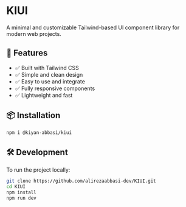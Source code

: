 # KIUI

A minimal and customizable Tailwind-based UI component library for modern web projects.

## 🚀 Features

- ✅ Built with Tailwind CSS
- ✅ Simple and clean design
- ✅ Easy to use and integrate
- ✅ Fully responsive components
- ✅ Lightweight and fast

## 📦 Installation

```bash
npm i @kiyan-abbasi/kiui
```

## 🛠️ Development
To run the project locally:

```bash
git clone https://github.com/alirezaabbasi-dev/KIUI.git
cd KIUI
npm install
npm run dev
```
